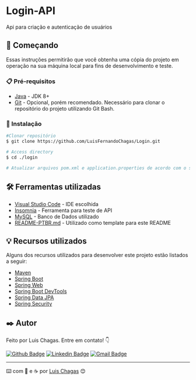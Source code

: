 # Login-API

Api para criação e autenticação de usuários

## 🚀 Começando

Essas instruções permitirão que você obtenha uma cópia do projeto em operação na sua máquina local para fins de desenvolvimento e teste.

### 📋 Pré-requisitos

- [Java](https://www.oracle.com/java/technologies/downloads/) - JDK 8+
- [Git](https://git-scm.com/) - Opcional, porém recomendado. Necessário para clonar o repositório do projeto utilizando Git Bash.

### 🔧 Instalação


``` bash
#Clonar repositório
$ git clone https://github.com/LuisFernandoChagas/Login.git

# Access directory
$ cd ./login

# Atualizar arquivos pom.xml e application.properties de acordo com o seu banco de dados
```

## 🛠️ Ferramentas utilizadas

* [Visual Studio Code](https://netbeans.apache.org/download/nb126/nb126.html) - IDE escolhida
* [Insomnia](https://insomnia.rest/download) - Ferramenta para teste de API
* [MySQL](https://docs.oracle.com/en-us/iaas/mysql-database/doc/getting-started.html) - Banco de Dados utilizado
* [README-PTBR.md](https://gist.github.com/lohhans/f8da0b147550df3f96914d3797e9fb89) - Utilizado como template para este README

## 💡 Recursos utilizados

Alguns dos recursos utilizados para desenvolver este projeto estão listados a seguir:

* [Maven](https://maven.apache.org/guides/index.html)
* [Spring Boot](https://docs.spring.io/spring-boot/docs/2.6.7/maven-plugin/reference/html/)
* [Spring Web](https://docs.spring.io/spring-boot/docs/2.6.7/reference/htmlsingle/#boot-features-developing-web-applications)
* [Spring Boot DevTools](https://docs.spring.io/spring-boot/docs/2.6.7/reference/htmlsingle/#using-boot-devtools)
* [Spring Data JPA](https://docs.spring.io/spring-boot/docs/2.6.7/reference/htmlsingle/#boot-features-jpa-and-spring-data)
* [Spring Security](https://docs.spring.io/spring-security/reference/index.html)

## ✒️ Autor

Feito por Luis Chagas. Entre em contato! 👇

[![Github Badge](https://img.shields.io/badge/-GitHub-black?style=flat-square&logo=Github&logoColor=white&link=https://github.com/LuisFernandoChagas)](https://github.com/LuisFernandoChagas)
[![Linkedin Badge](https://img.shields.io/badge/-LinkedIn-blue?style=flat-square&logo=Linkedin&logoColor=white&link=https://www.linkedin.com/in/luis-chagas/)](https://www.linkedin.com/in/luis-chagas/)
[![Gmail Badge](https://img.shields.io/badge/-Gmail-c14438?style=flat-square&logo=Gmail&logoColor=white&link=mailto:lflchagas@gmail.com)](mailto:lflchagas@gmail.com)

---
⌨️ com 💪 e ☕ por [Luis Chagas](https://github.com/LuisFernandoChagas) 😊
